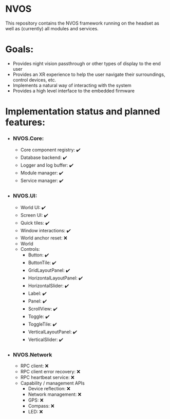# NVOS
This repository contains the NVOS framework running on the headset as well as (currently) all modules and services.

# Goals:
  - Provides night vision passthrough or other types of display to the end user
  - Provides an XR experience to help the user navigate their surroundings, control devices, etc.
  - Implements a natural way of interacting with the system
  - Provides a high level interface to the embedded firmware

# Implementation status and planned features:
  - ### NVOS.Core:
    - Core component registry: ✔️
    - Database backend: ✔️
    - Logger and log buffer: ✔️
    - Module manager: ✔️
    - Service manager: ✔️
  - ### NVOS.UI:
    - World UI: ✔️
    - Screen UI: ✔️
    - Quick tiles: ✔️
    - Window interactions: ✔️
    - World anchor reset: ❌
    - World 
    - Controls:
      - Button: ✔️
      - ButtonTile: ✔️
      - GridLayoutPanel: ✔️
      - HorizontalLayoutPanel: ✔️
      - HorizontalSlider: ✔️
      - Label: ✔️
      - Panel: ✔️
      - ScrollView: ✔️
      - Toggle: ✔️
      - ToggleTile: ✔️
      - VerticalLayoutPanel: ✔️
      - VerticalSlider: ✔️
  - ### NVOS.Network
    - RPC client: ❌
    - RPC client error recovery: ❌
    - RPC heartbeat service: ❌
    - Capability / management APIs
      - Device reflection: ❌
      - Network management: ❌
      - GPS: ❌
      - Compass: ❌
      - LED: ❌
